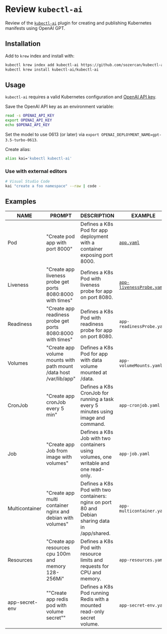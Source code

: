 # Review `kubectl-ai`

Review of the [`kubectl-ai`](https://github.com/sozercan/kubectl-ai) plugin for creating and publishing Kubernetes manifests using OpenAI GPT.

## Installation

Add to `krew` index and install with:

```bash
kubectl krew index add kubectl-ai https://github.com/sozercan/kubectl-ai
kubectl krew install kubectl-ai/kubectl-ai
```

## Usage

`kubectl-ai` requires a valid Kubernetes configuration and [OpenAI API key](https://platform.openai.com/api-keys).

Save the OpenAI API key as an environment variable:

```bash
read -s OPENAI_API_KEY
export OPENAI_API_KEY
echo $OPENAI_API_KEY
```

Set the model to use 0613 (or later) via `export OPENAI_DEPLOYMENT_NAME=gpt-3.5-turbo-0613`.

Create alias:

```bash
alias kai='kubectl kubectl-ai'
```

### Use with external editors

```bash
# Visual Studio Code
kai "create a foo namespace" --raw | code -
```

## Examples

| NAME | PROMPT | DESCRIPTION | EXAMPLE |
| ---- | ------ | ----------- | ------- |
| Pod | "Create pod app with port 8000" | Defines a K8s Pod for app deployment with a container exposing port 8000. | [`app.yaml`](/yaml/app.yaml) |
| Liveness | "Create app liveness probe get ports 8080:8000 with times" | Defines a K8s Pod with liveness probe for app on port 8080. | [`app-livenessProbe.yaml`](/yaml/app-livenessProbe.yaml) |
| Readiness | "Create app readiness probe get ports 8080:8000 with times" | Defines a K8s Pod with readiness probe for app on port 8080. | `app-readinessProbe.yaml` |
| Volumes | "Create app volume mounts with path mount /data host /var/lib/app" | Defines a K8s Pod for app with data volume mounted at /data. | `app-volumeMounts.yaml` |
| CronJob | "Create app cronJob every 5 min" | Defines a K8s CronJob for running a task every 5 minutes using image and command. | `app-cronjob.yaml` |
| Job | "Create app Job from image with volumes" | Defines a K8s Job with two containers using volumes, one writable and one read-only. | `app-job.yaml` |
| Multicontainer | "Create app multi container nginx and debian with volumes" | Defines a K8s Pod with two containers: nginx on port 80 and Debian sharing data in /app/shared. | `app-multicontainer.yaml` |
| Resources | "Create app resources cpu 100m and memory 128-256Mi" | Defines a K8s Pod with resource limits and requests for CPU and memory. | `app-resources.yaml` |
| app-secret-env | ""Create app redis pod with volume secret"" | Defines a K8s Pod running Redis with a mounted read-only secret volume. | `app-secret-env.yaml` |
